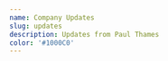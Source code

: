 ```yaml
---
name: Company Updates
slug: updates
description: Updates from Paul Thames
color: '#1000C0'
---
```



